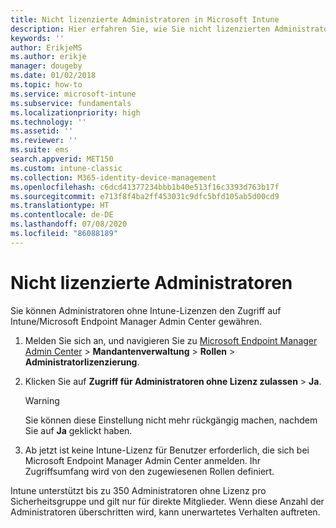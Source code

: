 ```yaml
---
title: Nicht lizenzierte Administratoren in Microsoft Intune
description: Hier erfahren Sie, wie Sie nicht lizenzierten Administratoren die Zugriffsberechtigungen für Intune gewähren.
keywords: ''
author: ErikjeMS
ms.author: erikje
manager: dougeby
ms.date: 01/02/2018
ms.topic: how-to
ms.service: microsoft-intune
ms.subservice: fundamentals
ms.localizationpriority: high
ms.technology: ''
ms.assetid: ''
ms.reviewer: ''
ms.suite: ems
search.appverid: MET150
ms.custom: intune-classic
ms.collection: M365-identity-device-management
ms.openlocfilehash: c6dcd41377234bbb1b40e513f16c3393d763b17f
ms.sourcegitcommit: e713f8f4ba2ff453031c9dfc5bfd105ab5d00cd9
ms.translationtype: HT
ms.contentlocale: de-DE
ms.lasthandoff: 07/08/2020
ms.locfileid: "86088189"
---
```

# <a name="unlicensed-admins"></a>Nicht lizenzierte Administratoren

Sie können Administratoren ohne Intune-Lizenzen den Zugriff auf Intune/Microsoft Endpoint Manager Admin Center gewähren.

1. Melden Sie sich an, und navigieren Sie zu [Microsoft Endpoint Manager Admin Center](https://go.microsoft.com/fwlink/?linkid=2109431) > **Mandantenverwaltung** > **Rollen** > **Administratorlizenzierung**.
2. Klicken Sie auf **Zugriff für Administratoren ohne Lizenz zulassen** > **Ja**.
    >[!WARNING]
    >Sie können diese Einstellung nicht mehr rückgängig machen, nachdem Sie auf **Ja** geklickt haben.

3. Ab jetzt ist keine Intune-Lizenz für Benutzer erforderlich, die sich bei Microsoft Endpoint Manager Admin Center anmelden. Ihr Zugriffsumfang wird von den zugewiesenen Rollen definiert.

Intune unterstützt bis zu 350 Administratoren ohne Lizenz pro Sicherheitsgruppe und gilt nur für direkte Mitglieder. Wenn diese Anzahl der Administratoren überschritten wird, kann unerwartetes Verhalten auftreten.





